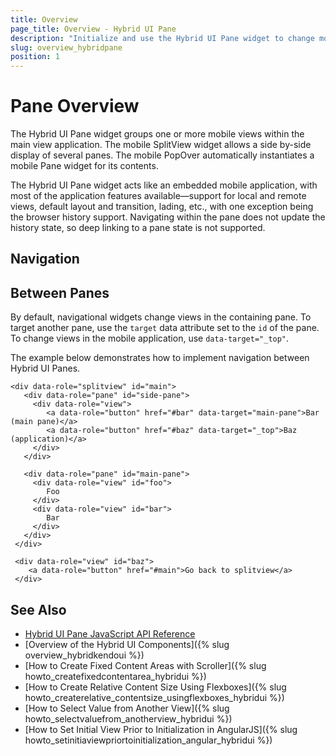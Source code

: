 ```yaml
---
title: Overview
page_title: Overview - Hybrid UI Pane
description: "Initialize and use the Hybrid UI Pane widget to change mobile views within the main view application in the Kendo UI framework."
slug: overview_hybridpane
position: 1
---
```


# Pane Overview

The Hybrid UI Pane widget groups one or more mobile views within the main view application. The mobile SplitView widget allows a side by-side display of several panes. The mobile PopOver automatically instantiates a mobile Pane widget for its contents.

The Hybrid UI Pane widget acts like an embedded mobile application, with most of the application features available&mdash;support for local and remote views, default layout and transition, lading, etc., with one exception being the browser history support. Navigating within the pane does not update the history state, so deep linking to a pane state is not supported.

## Navigation

## Between Panes

By default, navigational widgets change views in the containing pane. To target another pane, use the `target` data attribute set to the `id` of the pane. To change views in the mobile application, use `data-target="_top"`.

The example below demonstrates how to implement navigation between Hybrid UI Panes.

  

    <div data-role="splitview" id="main">
       <div data-role="pane" id="side-pane">
         <div data-role="view">
            <a data-role="button" href="#bar" data-target="main-pane">Bar (main pane)</a>
            <a data-role="button" href="#baz" data-target="_top">Baz (application)</a>
         </div>
       </div>

       <div data-role="pane" id="main-pane">
         <div data-role="view" id="foo">
            Foo
         </div>
         <div data-role="view" id="bar">
            Bar
         </div>
       </div>
     </div>

     <div data-role="view" id="baz">
        <a data-role="button" href="#main">Go back to splitview</a>
     </div>

<!--_-->
## See Also

* [Hybrid UI Pane JavaScript API Reference](/api/javascript/mobile/ui/pane)
* [Overview of the Hybrid UI Components]({% slug overview_hybridkendoui %})
* [How to Create Fixed Content Areas with Scroller]({% slug howto_createfixedcontentarea_hybridui %})
* [How to Create Relative Content Size Using Flexboxes]({% slug howto_createrelative_contentsize_usingflexboxes_hybridui %})
* [How to Select Value from Another View]({% slug howto_selectvaluefrom_anotherview_hybridui %})
* [How to Set Initial View Prior to Initialization in AngularJS]({% slug howto_setinitiaviewpriortoinitialization_angular_hybridui %})
